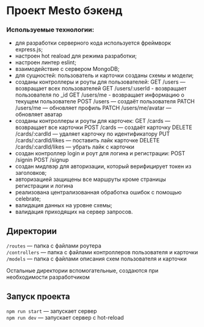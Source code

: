 # Проект Mesto бэкенд

### Используемые технологии:

* для разработки серверного кода используется фреймворк express.js;
* настроен hot reaload для режима разработки;
* настроен линтер eslint;
* взаимодействие с сервером MongoDB;
* для сущностей: пользователь и карточки созданы схемы и модели;
* созданы контроллеры и роуты для пользователей:
    GET /users — возвращает всех пользователей
    GET /users/:userId - возвращает пользователя по _id
    GET /users/me - возвращает информацию о текущем пользователе
    POST /users — создаёт пользователя
    PATCH /users/me — обновляет профиль
    PATCH /users/me/avatar — обновляет аватар
* созданы контроллеры и роуты для карточек:
    GET /cards — возвращает все карточки
    POST /cards — создаёт карточку
    DELETE /cards/:cardId — удаляет карточку по идентификатору
    PUT /cards/:cardId/likes — поставить лайк карточке
    DELETE /cards/:cardId/likes — убрать лайк с карточки 
* создан контроллер login и роут для логина и регистрации:
    POST /signin
    POST /signup
* создан мидлвэр для авторизации, который верифицирует токен из заголовков;
* авторизацией защищены все маршруты кроме страницы регистрации и логина
* реализована централизованная обработка ошибок с помощью celebrate;
* валидация данных на уровне схемы;
* валидация приходящих на сервер запросов.

## Директории

`/routes` — папка с файлами роутера  
`/controllers` — папка с файлами контроллеров пользователя и карточки   
`/models` — папка с файлами описания схем пользователя и карточки  
  
Остальные директории вспомогательные, создаются при необходимости разработчиком

## Запуск проекта

`npm run start` — запускает сервер   
`npm run dev` — запускает сервер с hot-reload
